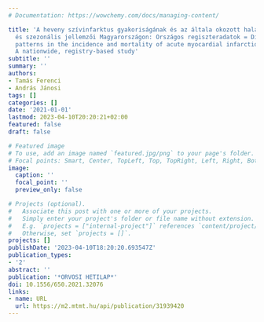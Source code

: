 ```yaml
---
# Documentation: https://wowchemy.com/docs/managing-content/

title: 'A heveny szívinfarktus gyakoriságának és az általa okozott halálozás diurnalis
  és szezonális jellemzői Magyarországon: Országos regiszteradatok = Diurnal and seasonal
  patterns in the incidence and mortality of acute myocardial infarction in Hungary:
  A nationwide, registry-based study'
subtitle: ''
summary: ''
authors:
- Tamás Ferenci
- András Jánosi
tags: []
categories: []
date: '2021-01-01'
lastmod: 2023-04-10T20:20:21+02:00
featured: false
draft: false

# Featured image
# To use, add an image named `featured.jpg/png` to your page's folder.
# Focal points: Smart, Center, TopLeft, Top, TopRight, Left, Right, BottomLeft, Bottom, BottomRight.
image:
  caption: ''
  focal_point: ''
  preview_only: false

# Projects (optional).
#   Associate this post with one or more of your projects.
#   Simply enter your project's folder or file name without extension.
#   E.g. `projects = ["internal-project"]` references `content/project/deep-learning/index.md`.
#   Otherwise, set `projects = []`.
projects: []
publishDate: '2023-04-10T18:20:20.693547Z'
publication_types:
- '2'
abstract: ''
publication: '*ORVOSI HETILAP*'
doi: 10.1556/650.2021.32076
links:
- name: URL
  url: https://m2.mtmt.hu/api/publication/31939420
---
```

